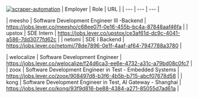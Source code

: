 [![scraper-automation](https://github.com/azad-ali786/Job_Openings/actions/workflows/scraper-automation.yml/badge.svg)](https://github.com/azad-ali786/Job_Openings/actions/workflows/scraper-automation.yml)
| Employer | Role | URL |
| --- | --- | --- |



























| meesho | Software Development Engineer III -Backend | https://jobs.lever.co/meesho/c68ee07f-0e16-455b-bc4a-87848aaf46fa |
| upstox | SDE Intern | https://jobs.lever.co/upstox/ce3af61d-dc9c-4041-a586-7dd3077fd62c |
| netomi | SDE I Backend | https://jobs.lever.co/netomi/78de7896-0e1f-4aaf-af64-7947788a3780 |




























































| welocalize | Software Development Engineer | https://jobs.lever.co/welocalize/f24d6ca3-ee6e-4732-a31c-a79bd08c0fc7 |
| zoox | Software Development Engineer in Test - Embedded Systems | https://jobs.lever.co/zoox/908497d8-b3f6-4b5b-b715-abcf07678d58 |
| kong | Software Development Engineer in Test, AI Gateway - Shanghai | https://jobs.lever.co/kong/93f9d816-be88-4384-a271-85055d7ad61a |



